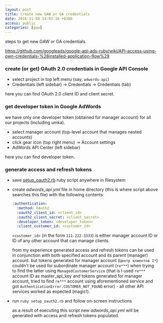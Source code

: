 ```yaml
---
layout: post
title: create new GAW or GA credentials
date: 2016-11-08 14:03:10 +0300
access: public
categories: [gaw]
---
```


steps to get new GAW or GA credentials.

<!-- more -->

<https://github.com/googleads/google-api-ads-ruby/wiki/API-access-using-own-credentials-%28installed-application-flow%29>

### create (or get) OAuth 2.0 credentials in Google API Console

- select project in top left menu (say, `adwords-api`)
- Credentials (left sidebar) -> Credentials -> Credentials (tab)

here you can find OAuth 2.0 client ID and client secret.

### get developer token in Google AdWords

we have only one developer token (obtained for manager account) for
all our projects (including umka).

- select manager account (top-level account that manages nested accounts)
- click gear icon (top right menu) -> Account settings
- AdWords API Center (left sidebar)

here you can find developer token.

### generate access and refresh tokens

- save
  [setup_oauth2.rb](https://github.com/googleads/google-api-ads-ruby/blob/master/adwords_api/examples/v201607/misc/setup_oauth2.rb)
  ruby script anywhere in filesystem
- create _adwords_api.yml_ file in home directory
  (this is where script above searches this file)
  with the following contents:

  ```yaml
  :authentication:
    :method: OAuth2
    :oauth2_client_id: <client_id>
    :oauth2_client_secret: <client_secret>
    :developer_token: <developer_token>
    :client_customer_id: <customer_id>
  ```

  `<customer_id>` (in the form `111-222-3333`) is either manager account ID
  or ID of any other account that can manage clients.

  from my experience generated access and refresh tokens can be used in
  conjunction with both specified account and its parent (manager) account.
  but tokens generated for manager account (`Центр клиентов I*`)
  couldn't be used for subordinate manager account (`re***`) when
  trying to find the latter using `ManagedCustomerService`
  (that is I used `re***` account ID as master_api_key and tokens generated
  for manager account, tried to find `re***` account using aforementioned
  service and got `AuthenticationError.CUSTOMER_NOT_FOUND` error) -
  all other API services worked as expected (magic!).

- run `ruby setup_oauth2.rb` and follow on-screen instructions

  as a result of executing this script new _adwords_api.yml_ will be generated
  with access and refresh tokens populated.
